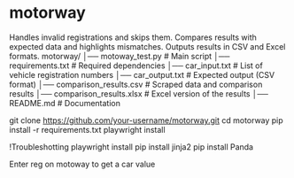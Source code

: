 # motorway
Handles invalid registrations and skips them.
Compares results with expected data and highlights mismatches.
Outputs results in CSV and Excel formats.
motorway/
│── motoway_test.py         # Main script
│── requirements.txt        # Required dependencies
│── car_input.txt           # List of vehicle registration numbers
│── car_output.txt          # Expected output (CSV format)
│── comparison_results.csv  # Scraped data and comparison results
│── comparison_results.xlsx # Excel version of the results
│── README.md               # Documentation

git clone https://github.com/your-username/motorway.git
cd motorway
pip install -r requirements.txt
playwright install

!Troubleshotting
playwright install
pip install jinja2
pip install Panda



Enter reg on motoway to get a car value
